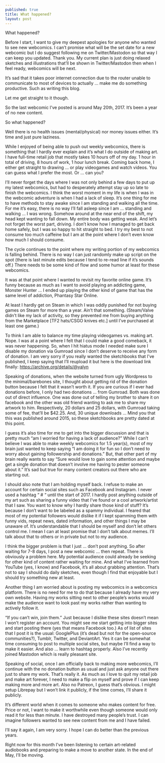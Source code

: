 ```yaml
---
published: true
title: What happened?
layout: post
---
```

What happened?

Before I start, I want to give my deepest apologies for anyone who wanted to see new webcomics. I can’t promise what will be the set date for a new webcomic but I do suggest following me on Twitter/Mastodon so that way I can keep you updated. Thank you. My current plan is just doing relaxed sketches and illustrations that’ll be shown in Twitter/Mastodon then when I feel ready, webcomics will be next.

It’s sad that it takes poor internet connection due to the router unable to communicate to most of devices to actually … make me do something productive. Such as writing this blog.

Let me get straight to it though.

So the last webcomic I’ve posted is around May 20th, 2017. It’s been a year of no new content.

So what happened?

Well there is no health issues (mental/physical) nor money issues either. It’s time and just pure laziness.

While I enjoyed of being able to push out weekly webcomics, there is something that I hardly ever explain and it’s what I do outside of making art. I have full-time retail job that mostly takes 10 hours off of my day. 1 hour in total of driving, 8 hours of work, 1 hour lunch break. Coming back home, I either get straight to drawing … or play videogames and watch videos. You can guess what I prefer the most. Or … can you?

I’ll never forget the days where I was not only behind a few days to put up my latest webcomics, but had to desperately attempt stay up so late to finish the webcomics. I think the worst moment in my life is when I was in the webcomic adventure is when I had a lack of sleep. It’s one thing for me to have methods to stay awake since I am standing and walking all the time. For me it’s easy, there is no way I’ll fall asleep since I am ... standing and walking … I was wrong. Somehow around at the near end of the shift, my head kept wanting to fall down. My entire body was getting weak. And let’s not forget the worst part, driving. I don’t know how I managed to get back home safely, but I was so happy to hit straight to bed. I try my best to not consume too much caffeine but I am at the point where I don’t even know how much I should consume.

The cycle continues to the point where my writing portion of my webcomics is falling behind. There is no way I can just randomly make up script on the spot (there is last minute edits because I tend to re-read line if it’s sounds off.) There needs to be some kind of flow and some humor at least for these webcomics.

It was at that point where I wanted to revisit my favorite online game. It’s funny because as much as I want to avoid playing an addicting game, Monster Hunter … I ended up playing the other kind of game that has the same level of addiction, Phantasy Star Online.

At least I hardly get on Steam in which I was oddly punished for not buying games on Steam for more than a year. Ain’t that something. (Steam/Valve didn’t like my lack of activity, so they prevented me from buying anything from the Marketplace [TF2 hats/CSGO knives etc.] until I’ve purchased at least one game.)

To think I am able to balance my time playing videogames vs. making art. Nope. I was at a point where I felt that I could make a good comeback, it was never happening. So, when I hit hiatus mode I needed make sure I disable my donation via Gumroad since I don’t deserve to receive any form of donation. I am very sorry if you really wanted the sketchbooks that I’ve published, I keep saying that I’ll reupload it but here is the download link finally: https://archive.org/details/@yalyn

Speaking of donations, when the website turned from ugly Wordpress to the minimal/barebones site, I thought about getting rid of the donation button because I felt that it wasn’t worth it. If you are curious if I ever had donations before, I only had two donations … from Gumroad. Both was done out of direct influence. One was done out of telling my brother to share it on facebook and the other was old friend wanting to ask me to share my artwork to him. Respectively, 20 dollars and 25 dollars, with Gumroad taking some of fee, that’ll be $42.25. And, 30 unique downloads ... Mind you that this was published around 2015, so these sketchbooks are pretty dated at this point.

I guess it’s also time for me to get into the bigger discussion and that is pretty much “am I worried for having a lack of audience?” While I can’t believe I was able to make weekly webcomics for 1.5 year(s), most of my brain just wanted to keep saying “I am doing it for fun so I don’t need to worry about gaining followership and donations.” But, that other part of my brain really wants to say “Sure would love to gain some attention and maybe get a single donation that doesn’t involve me having to pester someone about it.” It’s sad but true for many content creators out there who are starting out.

I should also note that I am holding myself back. I refuse to make an account for certain social sites such as Facebook and Instagram. I never used a hashtag “ # “ until the start of 2017. I hardly post anything outside of my art such as sharing a funny video that I’ve found or a cool artwork/artist that I saw. You want to know why I hardly share those kind of stuff? It’s because I don’t want to be labeled as a spammy individual. I feared that most of my potential followers would dislike it if I kept spamming them with funny vids, repeat news, dated information, and other things I may be unaware of. It’s understandable that I should be myself and don’t let others control me. I mean I can at least promise that I don’t talk about memes. I’ll talk about that to others or in private but not to my audience. 

I think the bigger problem is that I just … don’t post anything. So after waiting for 7-8 days, I post a new webcomic … then repeat. There is obviously a problem here. My potential audience could already be seeking for other kind of content rather waiting for mine. And what I’ve learned from YouTube (yes, I know) and Facebook, it’s all about grabbing attention. That’s not to say I should do daily sketches, even though I find that enjoyable but I should try something new at least.

Another thing I am worried about is posting my webcomics in a webcomics platform. There is no need for me to do that because I already have my very own website. Having my works sitting next to other people’s works would make the audience want to look past my works rather than wanting to actively follow it.

“If you can’t win, join them.” Just because I dislike these sites doesn’t mean I won’t register an account. You might see me start getting into bigger sites and start posting there (yes that means Facebook too.) As of list of sites that I post it is the usual: GooglePlus (it’s dead but not for the open-source communities?), Tumblr, Twitter, and DeviantArt. Yes it can be somewhat time consuming to post to multiple social sites, but maybe I’ll find a way to make it easier. And also … learn to hashtag properly. Also I’ve recently joined Mastodon which is really pleasant site.

Speaking of social, once I am officially back to making more webcomics, I’ll continue with the no donation button as usual and just ask anyone out there just to share my work. That’s really it. As much as I love to quit my retail job and make art forever, I need to make a flip on myself and prove if I can keep making more and more art. Also no Patreon, I guess that’s obvious. I might setup Librepay but I won’t link it publicly, if the time comes, I’ll share it publicly.

It’s different world when it comes to someone who makes content for free. Price or not, I want to make it worthwhile even though someone would only read it for less than minute. I have destroyed many people’s trust. I can imagine followers wanted to see new content from me and I have failed.

I’ll say it again, I am very sorry. I hope I can do better than the previous years. 

Right now for this month I’ve been listening to certain art-related audiobooks and preparing to make a move to another state. In the end of May, I’ll be moving.
